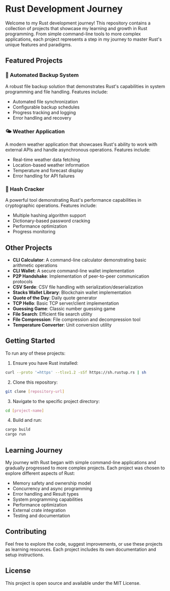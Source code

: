 # Rust Development Journey

Welcome to my Rust development journey! This repository contains a collection of projects that showcase my learning and growth in Rust programming. From simple command-line tools to more complex applications, each project represents a step in my journey to master Rust's unique features and paradigms.

## Featured Projects

### 🚀 Automated Backup System
A robust file backup solution that demonstrates Rust's capabilities in system programming and file handling. Features include:
- Automated file synchronization
- Configurable backup schedules
- Progress tracking and logging
- Error handling and recovery

### 🌤️ Weather Application
A modern weather application that showcases Rust's ability to work with external APIs and handle asynchronous operations. Features include:
- Real-time weather data fetching
- Location-based weather information
- Temperature and forecast display
- Error handling for API failures

### 🔐 Hash Cracker
A powerful tool demonstrating Rust's performance capabilities in cryptographic operations. Features include:
- Multiple hashing algorithm support
- Dictionary-based password cracking
- Performance optimization
- Progress monitoring

## Other Projects

- **CLI Calculator**: A command-line calculator demonstrating basic arithmetic operations
- **CLI Wallet**: A secure command-line wallet implementation
- **P2P Handshake**: Implementation of peer-to-peer communication protocols
- **CSV Serde**: CSV file handling with serialization/deserialization
- **Stacks Wallet Library**: Blockchain wallet implementation
- **Quote of the Day**: Daily quote generator
- **TCP Hello**: Basic TCP server/client implementation
- **Guessing Game**: Classic number guessing game
- **File Search**: Efficient file search utility
- **File Compression**: File compression and decompression tool
- **Temperature Converter**: Unit conversion utility

## Getting Started

To run any of these projects:

1. Ensure you have Rust installed:
```bash
curl --proto '=https' --tlsv1.2 -sSf https://sh.rustup.rs | sh
```

2. Clone this repository:
```bash
git clone [repository-url]
```

3. Navigate to the specific project directory:
```bash
cd [project-name]
```

4. Build and run:
```bash
cargo build
cargo run
```

## Learning Journey

My journey with Rust began with simple command-line applications and gradually progressed to more complex projects. Each project was chosen to explore different aspects of Rust:

- Memory safety and ownership model
- Concurrency and async programming
- Error handling and Result types
- System programming capabilities
- Performance optimization
- External crate integration
- Testing and documentation

## Contributing

Feel free to explore the code, suggest improvements, or use these projects as learning resources. Each project includes its own documentation and setup instructions.

## License

This project is open source and available under the MIT License.
